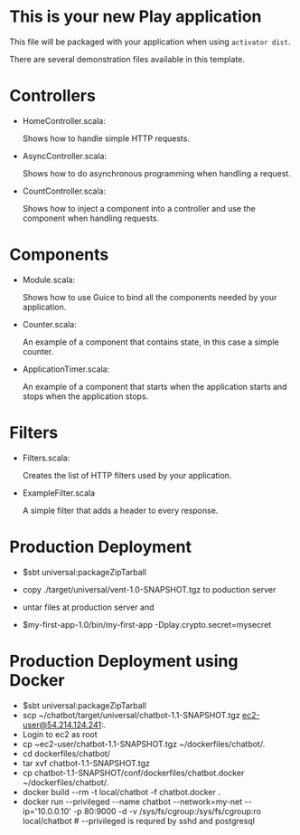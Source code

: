 This is your new Play application
=================================

This file will be packaged with your application when using `activator dist`.

There are several demonstration files available in this template.

Controllers
===========

- HomeController.scala:

  Shows how to handle simple HTTP requests.

- AsyncController.scala:

  Shows how to do asynchronous programming when handling a request.

- CountController.scala:

  Shows how to inject a component into a controller and use the component when
  handling requests.

Components
==========

- Module.scala:

  Shows how to use Guice to bind all the components needed by your application.

- Counter.scala:

  An example of a component that contains state, in this case a simple counter.

- ApplicationTimer.scala:

  An example of a component that starts when the application starts and stops
  when the application stops.

Filters
=======

- Filters.scala:

  Creates the list of HTTP filters used by your application.

- ExampleFilter.scala

  A simple filter that adds a header to every response.


Production Deployment
=====================

- $sbt universal:packageZipTarball
- copy ./target/universal/vent-1.0-SNAPSHOT.tgz to poduction server

- untar files at production server and 

- $my-first-app-1.0/bin/my-first-app -Dplay.crypto.secret=mysecret

Production Deployment using Docker
==================================
- $sbt universal:packageZipTarball
- scp ~/chatbot/target/universal/chatbot-1.1-SNAPSHOT.tgz ec2-user@54.214.124.241:.
- Login to ec2 as root
- cp ~ec2-user/chatbot-1.1-SNAPSHOT.tgz ~/dockerfiles/chatbot/.
- cd dockerfiles/chatbot/
- tar xvf chatbot-1.1-SNAPSHOT.tgz
- cp chatbot-1.1-SNAPSHOT/conf/dockerfiles/chatbot.docker ~/dockerfiles/chatbot/.
- docker build  --rm -t local/chatbot -f chatbot.docker .
- docker run --privileged --name chatbot   --network=my-net --ip='10.0.0.10'  -p 80:9000 -d -v /sys/fs/cgroup:/sys/fs/cgroup:ro local/chatbot  # --privileged is requred by sshd and postgresql

